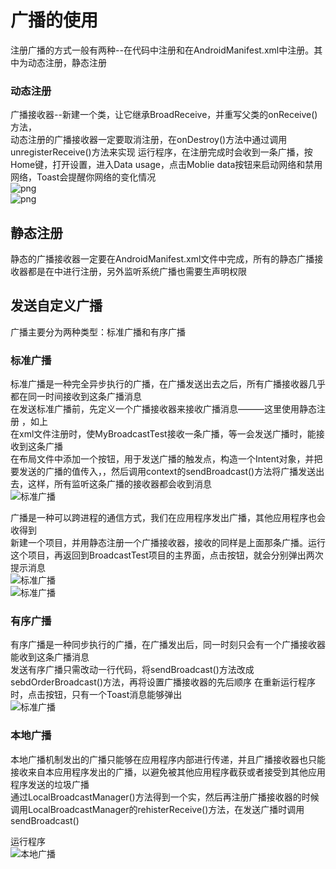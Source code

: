 # 广播的使用
注册广播的方式一般有两种--在代码中注册和在AndroidManifest.xml中注册。其中为动态注册，静态注册  
### 动态注册
广播接收器--新建一个类，让它继承BroadReceive，并重写父类的onReceive()方法，  
动态注册的广播接收器一定要取消注册，在onDestroy()方法中通过调用unregisterReceive()方法来实现
运行程序，在注册完成时会收到一条广播，按Home键，打开设置，进入Data usage，点击Moblie data按钮来启动网络和禁用网络，Toast会提醒你网络的变化情况  
![png](img/捕获.PNG)  
![png](img/捕获1.PNG)  

## 静态注册
静态的广播接收器一定要在AndroidManifest.xml文件中完成，所有的静态广播接收器都是在<receiver>中进行注册，另外监听系统广播也需要生声明权限  
## 发送自定义广播
广播主要分为两种类型：标准广播和有序广播

### 标准广播
标准广播是一种完全异步执行的广播，在广播发送出去之后，所有广播接收器几乎都在同一时间接收到这条广播消息  
在发送标准广播前，先定义一个广播接收器来接收广播消息———这里使用静态注册 ，如上  
在xml文件注册时，使MyBroadcastTest接收一条广播，等一会发送广播时，能接收到这条广播           
在布局文件中添加一个按钮，用于发送广播的触发点，构造一个Intent对象，并把要发送的广播的值传入，，然后调用context的sendBroadcast()方法将广播发送出去，这样，所有监听这条广播的接收器都会收到消息  
![标准广播](img/捕获3.PNG)  

广播是一种可以跨进程的通信方式，我们在应用程序发出广播，其他应用程序也会收得到  
新建一个项目，并用静态注册一个广播接收器，接收的同样是上面那条广播。运行这个项目，再返回到BroadcastTest项目的主界面，点击按钮，就会分别弹出两次提示消息  
![标准广播](img/捕获3.PNG)  
![标准广播](img/捕获4.PNG)

### 有序广播
有序广播是一种同步执行的广播，在广播发出后，同一时刻只会有一个广播接收器能收到这条广播消息  
发送有序广播只需改动一行代码，将sendBroadcast()方法改成sebdOrderBroadcast()方法，再将设置广播接收器的先后顺序
在重新运行程序时，点击按钮，只有一个Toast消息能够弹出  
![标准广播](img/捕获3.PNG)  

### 本地广播
本地广播机制发出的广播只能够在应用程序内部进行传递，并且广播接收器也只能接收来自本应用程序发出的广播，以避免被其他应用程序截获或者接受到其他应用程序发送的垃圾广播  
通过LocalBroadcastManager()方法得到一个实，然后再注册广播接收器的时候调用LocalBroadcastManager的rehisterReceive()方法，在发送广播时调用sendBroadcast()  

运行程序  
![本地广播](img/捕获5.PNG)
